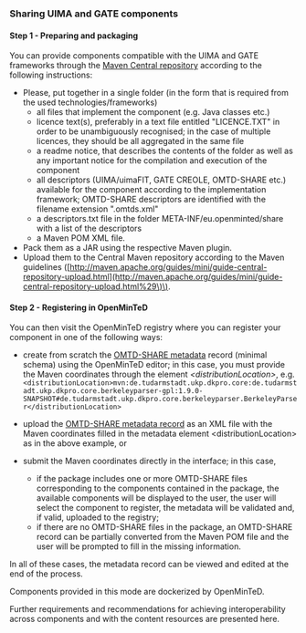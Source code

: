 ### Sharing UIMA and GATE components

#### 

#### **Step 1 - Preparing and packaging**

You can provide components compatible with the UIMA and GATE frameworks through the [Maven Central repository](https://mvnrepository.com) according to the following instructions:

* Please, put together in a single folder \(in the form that is required from the used technologies/frameworks\)
  * all files that implement the component \(e.g. Java classes etc.\)
  * licence text\(s\), preferably in a text file entitled "LICENCE.TXT" in order to be unambiguously recognised; in the case of multiple licences, they should be all aggregated in the same file
  * a readme notice, that describes the contents of the folder as well as any important notice for the compilation and execution of the component
  * all descriptors \(UIMA/uimaFIT, GATE CREOLE, OMTD-SHARE etc.\) available for the component according to the implementation framework; OMTD-SHARE descriptors are identified with the filename extension ".omtds.xml"
  * a descriptors.txt file in the folder META-INF/eu.openminted/share with a list of the descriptors
  * a Maven POM XML file.
* Pack them as a JAR using the respective Maven plugin.
* Upload them to the Central Maven repository according to the Maven guidelines \([http://maven.apache.org/guides/mini/guide-central-repository-upload.html](http://maven.apache.org/guides/mini/guide-central-repository-upload.html%29\)\).



#### **Step 2 - Registering in OpenMinTeD**

You can then visit the OpenMinTeD registry where you can register your component in one of the following ways:

* create from scratch the [OMTD-SHARE metadata](/guidelines_for_providers_of_sw_resources/recommended_schema_for_sw_resources.md) record \(minimal schema\) using the OpenMinTeD editor; in this case, you must provide the Maven coordinates through the element _&lt;distributionLocation&gt;_, e.g. `<distributionLocation>mvn:de.tudarmstadt.ukp.dkpro.core:de.tudarmstadt.ukp.dkpro.core.berkeleyparser-gpl:1.9.0-SNAPSHOT#de.tudarmstadt.ukp.dkpro.core.berkeleyparser.BerkeleyParser</distributionLocation>`

* upload the [OMTD-SHARE metadata record](/guidelines_for_providers_of_sw_resources/recommended_schema_for_sw_resources.md) as an XML file with the Maven coordinates filled in the metadata element &lt;distributionLocation&gt; as in the above example, or
* submit the Maven coordinates directly in the interface; in this case,
  * if the package includes one or more  OMTD-SHARE files corresponding to the components contained in the package, the available components will be displayed to the user, the user will select the component to register, the metadata will be validated and, if valid, uploaded to the registry;
  * if there are no OMTD-SHARE files in the package, an OMTD-SHARE record can be partially converted from the Maven POM file and the user will be prompted to fill in the missing information.

In all of these cases, the metadata record can be viewed and edited at the end of the process.

Components provided in this mode are dockerized by OpenMinTeD.

Further requirements and recommendations for achieving interoperability across components and with the content resources are presented here.

